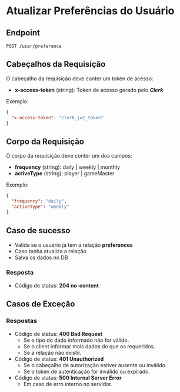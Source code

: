 # Atualizar Preferências do Usuário

## Endpoint

`POST /user/preference`

## Cabeçalhos da Requisição

O cabeçalho da requisição deve conter um token de acesso:

- **x-access-token** (string): Token de acesso gerado pelo **_Clerk_**

Exemplo:

```json
{
  "x-access-token": "clerk_jwt_token"
}
```

## Corpo da Requisição

O corpo da requisição deve conter um dos campos:

- **frequency** (string): daily | weekly | monthly
- **activeType** (string): player | gameMaster

Exemplo:

```json
{
  "frequency": "daily",
  "activeType": "weekly"
}
```

## Caso de sucesso

- Valida se o usuário já tem a relação **preferences**
- Caso tenha atualiza a relação
- Salva os dados no DB

### Resposta

- Código de status: **204 no-content**

## Casos de Exceção

### Respostas

- Código de status: **400 Bad Request**
  - Se o tipo do dado informado não for válido.
  - Se o client informar mais dados do que os requeridos.
  - Se a relação não existir.
- Código de status: **401 Unauthorized**
  - Se o cabeçalho de autorização estiver ausente ou inválido.
  - Se o token de autenticação for inválido ou expirado.
- Código de status: **500 Internal Server Error**
  - Em caso de erro interno no servidor.
